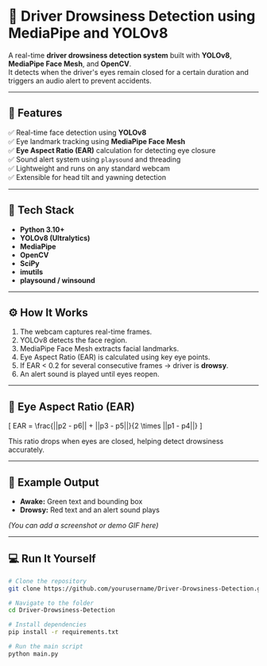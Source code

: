 # 🚗 Driver Drowsiness Detection using MediaPipe and YOLOv8

A real-time **driver drowsiness detection system** built with **YOLOv8**, **MediaPipe Face Mesh**, and **OpenCV**.  
It detects when the driver's eyes remain closed for a certain duration and triggers an audio alert to prevent accidents.

---

## 🧠 Features

✅ Real-time face detection using **YOLOv8**  
✅ Eye landmark tracking using **MediaPipe Face Mesh**  
✅ **Eye Aspect Ratio (EAR)** calculation for detecting eye closure  
✅ Sound alert system using `playsound` and threading  
✅ Lightweight and runs on any standard webcam  
✅ Extensible for head tilt and yawning detection

---

## 🧩 Tech Stack

- **Python 3.10+**
- **YOLOv8 (Ultralytics)**
- **MediaPipe**
- **OpenCV**
- **SciPy**
- **imutils**
- **playsound / winsound**

---

## ⚙️ How It Works

1. The webcam captures real-time frames.  
2. YOLOv8 detects the face region.  
3. MediaPipe Face Mesh extracts facial landmarks.  
4. Eye Aspect Ratio (EAR) is calculated using key eye points.  
5. If EAR < 0.2 for several consecutive frames → driver is **drowsy**.  
6. An alert sound is played until eyes reopen.

---

## 🧮 Eye Aspect Ratio (EAR)

\[
EAR = \frac{||p2 - p6|| + ||p3 - p5||}{2 \times ||p1 - p4||}
\]

This ratio drops when eyes are closed, helping detect drowsiness accurately.

---

## 🚨 Example Output

- **Awake:** Green text and bounding box  
- **Drowsy:** Red text and an alert sound plays  

*(You can add a screenshot or demo GIF here)*

---

## 💻 Run It Yourself

```bash
# Clone the repository
git clone https://github.com/yourusername/Driver-Drowsiness-Detection.git

# Navigate to the folder
cd Driver-Drowsiness-Detection

# Install dependencies
pip install -r requirements.txt

# Run the main script
python main.py
